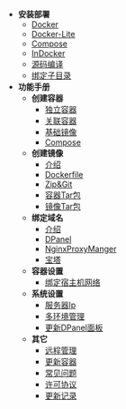 * **安装部署**
  * [Docker](zh-cn/install/docker.md)
  * [Docker-Lite](zh-cn/install/docker-lite.md)
  * [Compose](zh-cn/install/compose.md)
  * [InDocker](zh-cn/install/dind.md)
  * [源码编译](zh-cn/install/source.md)
  * [绑定子目录](zh-cn/install/nginx-location.md)
* **功能手册**
  * **创建容器**
    * [独立容器](zh-cn/manual/container-create.md)
    * [关联容器](zh-cn/manual/container-create-link.md)
    * [基础镜像](zh-cn/manual/container-create-image.md)
    * [Compose](zh-cn/manual/container-create-compose.md)
  * **创建镜像**
    * [介绍](zh-cn/manual/image-create.md)
    * [Dockerfile](zh-cn/manual/image-create-dockerfile.md)
    * [Zip&Git](zh-cn/manual/image-create-zip.md)
    * [容器Tar包](zh-cn/manual/image-create-container.md)
    * [镜像Tar包](zh-cn/manual/image-create-image.md)
  * **绑定域名**
    * [介绍](zh-cn/manual/container-domain.md)
    * [DPanel](zh-cn/manual/container-domain-dpanel.md)
    * [NginxProxyManger](zh-cn/manual/container-domain-npm.md)
    * [宝塔](zh-cn/manual/container-domain-bt.md)
  * **容器设置**
    * [绑定宿主机网络](zh-cn/manual/container-bind-host-network.md)
  * **系统设置**
    * [服务器Ip](zh-cn/manual/setting-server.md)
    * [多环境管理](zh-cn/manual/setting-docker-env.md)
    * [更新DPanel面板](zh-cn/manual/setting-upgrade.md)
  * **其它**
    * [远程管理](zh-cn/manual/remote.md)
    * [更新容器](zh-cn/manual/container-update.md)
    * [常见问题](zh-cn/manual/qa.md)
    * [许可协议](zh-cn/manual/license)
    * [更新记录](zh-cn/manual/upgrade.md)